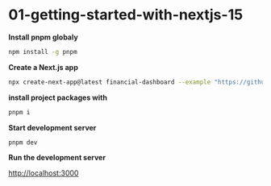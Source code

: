 # 01-getting-started-with-nextjs-15

**Install pnpm globaly**

```sh
npm install -g pnpm
```

**Create a Next.js app**

```sh
npx create-next-app@latest financial-dashboard --example "https://github.com/Damianvit/Next-js-15_financial-dashboard/tree/main/01-getting-started-with-nextjs-15/starter-template" --use-pnpm
```

**install project packages with**

```sh
pnpm i
```

**Start development server**

```sh
pnpm dev
```

**Run the development server**

[http://localhost:3000](http://localhost:3000)
